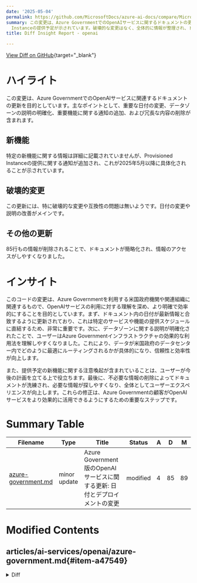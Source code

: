 ```yaml
---
date: '2025-05-04'
permalink: https://github.com/MicrosoftDocs/azure-ai-docs/compare/MicrosoftDocs:8fb6286...MicrosoftDocs:59073f6
summary: この変更は、Azure GovernmentでのOpenAIサービスに関するドキュメントの更新で、重要な日付の変更、データゾーンの説明の明確化、重要機能に関する通知の追加、冗長な内容の削除が含まれています。新機能に関する詳細は少ないものの、Provisioned
  Instanceの提供予定が示されています。破壊的な変更はなく、全体的に情報が整理され、ドキュメントが簡略化されました。これにより、Azure Governmentを利用する米国政府機関の理解が深まり、ユーザーエクスペリエンスが向上することを目指しています。
title: Diff Insight Report - openai

---
```


[View Diff on GitHub](https://github.com/MicrosoftDocs/azure-ai-docs/compare/MicrosoftDocs:8fb6286...MicrosoftDocs:59073f6){target="_blank"}

# ハイライト
この変更は、Azure GovernmentでのOpenAIサービスに関連するドキュメントの更新を目的としています。主なポイントとして、重要な日付の変更、データゾーンの説明の明確化、重要機能に関する通知の追加、および冗長な内容の削除が含まれます。

## 新機能
特定の新機能に関する情報は詳細に記載されていませんが、Provisioned Instanceの提供に関する通知が追加され、これが2025年5月以降に具体化されることが示されています。

## 破壊的変更
この更新には、特に破壊的な変更や互換性の問題は無いようです。日付の変更や説明の改善がメインです。

## その他の更新
85行もの情報が削除されることで、ドキュメントが簡略化され、情報のアクセスがしやすくなりました。

# インサイト
このコードの変更は、Azure Governmentを利用する米国政府機関や関連組織に関連するもので、OpenAIサービスの利用に対する理解を深め、より明確で効率的にすることを目的としています。まず、ドキュメント内の日付が最新情報と合致するように更新されており、これは特定のサービスや機能の提供スケジュールに直結するため、非常に重要です。次に、データゾーンに関する説明が明確化されたことで、ユーザーはAzure Governmentインフラストラクチャの効果的な利用法を理解しやすくなりました。これにより、データが米国政府のデータセンター内でどのように最適にルーティングされるかが具体的になり、信頼性と効率性が向上します。

また、提供予定の新機能に関する注意喚起が含まれていることは、ユーザーが今後の計画を立てる上で役立ちます。最後に、不必要な情報の削除によってドキュメントが洗練され、必要な情報が探しやすくなり、全体としてユーザーエクスペリエンスが向上します。これらの修正は、Azure Governmentの顧客がOpenAIサービスをより効果的に活用できるようにするための重要なステップです。

# Summary Table
|  Filename  | Type |    Title    | Status | A  | D  | M  |
|------------|------|-------------|--------|----|----|----|
| [azure-government.md](#item-a47549) | minor update | Azure Government版のOpenAIサービスに関する更新: 日付とデプロイメントの変更 | modified | 4 | 85 | 89 | 


# Modified Contents
## articles/ai-services/openai/azure-government.md{#item-a47549}

<details>
<summary>Diff</summary>
````diff
@@ -6,7 +6,7 @@ author: challenp
 ms.service: azure-ai-openai
 ms.topic: how-to
 ms.custom: references_regions, azuregovernment
-ms.date: 4/7/2025
+ms.date: 5/1/2025
 recommendations: false
 ---
 
@@ -33,9 +33,7 @@ The following sections show model availability by region and deployment type. Mo
 * Data stored at rest remains in the designated Azure region of the resource.
 * Data may be processed for inferencing in either of the two Azure Government regions. 
 
-SKU name in code: DataZoneStandard
-
-Data zone standard deployments are available in the same Azure OpenAI resource as all other Azure OpenAI deployment types but allow you to leverage Azure global infrastructure to dynamically route traffic to the data center within the Microsoft defined data zone with the best availability for each request. Data zone standard provides higher default quotas than our Azure geography-based deployment types.
+Data zone standard deployments are available in the same Azure OpenAI resource as all other Azure OpenAI deployment types but allow you to leverage Azure Government infrastructure to dynamically route traffic to the data center within the USGov data zone with the best availability for each request.
 
 To request quota increases for these models, submit a request at [https://aka.ms/AOAIGovQuota](https://aka.ms/AOAIGovQuota). Note the following maximum quota limits allowed via that form:
 
@@ -51,8 +49,8 @@ To request quota increases for these models, submit a request at [https://aka.ms
 | usgovarizona  | ✅ | - | - | ✅ | - |
 | usgovvirginia | ✅ | - | - | ✅ | - |
 
-[NOTE]
-> Provisioned Throughput Units (PTUs) are different from standard quota in Azure OpenAI and are not available by default in Azure Government. To learn more about this offering contact your Microsoft Account Team.
+> [!IMPORTANT]
+> Reserved Instance Provisioned Deployments are now available in Azure Government as of May 2025. Refer to [Provisioned Managed Offering in Azure Government](./concepts/gov-provisioned.md) for more details.
 
 <br>
 
@@ -62,8 +60,6 @@ The following feature differences exist when comparing Azure OpenAI in Azure Gov
 
 |Feature|Description|
 |--------|--------|
-| Structured Outputs | Not currently supported. |
-| Reservation Based Purchases | Not currently supported. |
 | Batch Deployments | Not currently supported. |
 | Connect your data | Virtual network and private links are supported. Deployment to a web app or a copilot in Copilot Studio is not supported. |
 | Abuse Monitoring | Not all features of Abuse Monitoring are enabled for Azure OpenAI in Azure Government. You are responsible for implementing reasonable technical and operational measures to detect and mitigate any use of the service in violation of the Product Terms. [Automated Content Classification and Filtering](./concepts/content-filter.md) remains enabled by default for Azure Government. If modified content filters are required, apply at [https://aka.ms/AOAIGovModifyContentFilter](https://aka.ms/AOAIGovModifyContentFilter)|
@@ -72,80 +68,3 @@ The following feature differences exist when comparing Azure OpenAI in Azure Gov
 | Service Endpoints | openai.azure.us |
 | Key Portals | <ul><li>AI Foundry Portal - ai.azure.us</li><li>Azure OpenAI Studio - aoai.azure.us</li><li>Azure portal - portal.azure.us</li></ul> |
 
-<br>
-
-## Provisioned deployments in Azure Government
-
-The following guide walks you through setting up a provisioned deployment with your Azure OpenAI Service resource in Azure Government. 
-
-### Prerequisites
-
-- An Azure Government subscription
-- An Azure OpenAI resource
-- An approved quota for a provisioned deployment and purchased a commitment
-
-### Managing provisioned throughput commitments
-
-For Azure OpenAI in Azure Government, provisioned throughput deployments require prepurchased commitments created and managed from the **Manage Commitments** view in Azure OpenAI Studio. You can navigate to this view by selecting **Manage Commitments** from the Quota pane.
-
-From the Manage Commitments view, you can do several things:
-* Purchase new commitments or edit existing commitments.
-* Monitor all commitments in your subscription.
-* Identify and take action on commitments that might cause unexpected billing.
-
-| Setting | Notes |
-|---------|-------|
-| **Select a resource** | Choose the resource where you create the provisioned deployment. Once you have purchased the commitment, you are unable to use the quota on another resource until the current commitment expires. |
-| **Select a commitment type** | Select Provisioned. (Provisioned is equivalent to Provisioned Managed) |
-| **Current uncommitted provisioned quota** | The number of PTUs currently available for you to commit to this resource. | 
-| **Amount to commit (PTU)** | Choose the number of PTUs you're committing to. **This number can be increased during the commitment term, but can't be decreased**. Enter values in increments of 50 for the commitment type Provisioned. |
-| **Commitment tier for current period** | The commitment period is set to one month. |
-| **Renewal settings** | Autorenew at current PTUs <br> Autorenew at lower PTUs <br> Do not autorenew |
-
-> [!IMPORTANT]
-> A new commitment is billed up-front for the entire term. If the renewal settings are set to auto-renew, then you will be billed again on each renewal date based on the renewal settings.
-
-> [!IMPORTANT]
-> When you add PTUs to a commitment, they will be billed immediately, at a pro-rated amount from the current date to the end of the existing commitment term. Adding PTUs does not reset the commitment term.
-
-### Changing renewal settings
-
-Commitment renewal settings can be changed at any time before the expiration date of your commitment.
-
-> [!IMPORTANT]
-> If you allow a commitment to expire or decrease in size such that the deployments under the resource require more PTUs than you have in your resource commitment, you will receive hourly overage charges for any excess PTUs.  For example, a resource that has deployments that total 500 PTUs and a commitment for 300 PTUs will generate hourly overage charges for 200 PTUs.
-
-### Common commitment management scenarios
-
-**Discontinue use of provisioned throughput**
-
-To end use of provisioned throughput and prevent hourly overage charges after commitment expiration, two steps must be taken:
-
-1. Set the renewal policy on all commitments to *Don't autorenew*.
-2. Delete the provisioned deployments using the quota.
-
-**Move a commitment/deployment to a new resource in the same subscription/region**
-
-It isn't possible in Azure OpenAI Studio to directly *move* a deployment or a commitment to a new resource. Instead, a new deployment needs to be created on the target resource and traffic moved to it. This process requires a new commitment purchase on the new resource. Because commitments are charged up-front for a 30-day period, it's necessary to time this move with the expiration of the original commitment to minimize overlap with the new commitment and “double-billing” during the overlap.
-
-There are two approaches that can be taken to implement this transition.
-
-**Option 1: No-Overlap Switchover**
-
-This option requires some downtime, but requires no extra quota and generates no extra costs.
-
-| Steps | Notes |
-|-------|-------|
-|Set the renewal policy on the existing commitment to expire| This action prevents the commitment from renewing and generating further charges |
-|Before expiration of the existing commitment, delete its deployment | Downtime starts at this point and will last until the new deployment is created and traffic is moved. You can minimize the duration by timing the deletion to happen as close to the expiration date/time as possible.|
-|After expiration of the existing commitment, create the commitment on the new resource|Minimize downtime by executing this step and the next step as soon after expiration as possible.|
-|Create the deployment on the new resource and move traffic to it||
-
-**Option 2: Overlapped Switchover**
-
-This option has no downtime by having both existing and new deployments live at the same time. This method also requires having quota available to create the new deployment and  generates extra costs during the overlapped deployments.
-
-| Steps | Notes |
-|-------|-------|
-|Set the renewal policy on the existing commitment to expire| Doing so prevents the commitment from renewing and generating further charges.|
-|Before expiration of the existing commitment:<br>1. Create the commitment on the new resource.<br>2. Create the new deployment.<br>3. Switch traffic<br>4.	Delete existing deployment| Ensure you leave enough time for all steps before the existing commitment expires, otherwise overage charges will be generated (see next section) for options. |
````
</details>

### Summary

```json
{
    "modification_type": "minor update",
    "modification_title": "Azure Government版のOpenAIサービスに関する更新: 日付とデプロイメントの変更"
}
```

### Explanation
このコードの変更は、Azure GovernmentにおけるOpenAIサービスに関するドキュメントの更新を示しています。この更新では、主に以下の点が改訂されています：

1. **日付の変更**: ドキュメント内の日付が2025年4月7日から2025年5月1日に変更されました。この変更は、特定の機能やサービスの提供に関連する重要な日付を反映しています。

2. **データゾーンに関する説明の明確化**: 「Data Zone Standard」デプロイメントの説明が改善され、Azure Governmentインフラストラクチャを活用してトラフィックを動的にルーティングする方法が具体的に述べられています。これにより、米国政府データゾーン内のデータセンターに問い合わせを最適化することが強調されました。

3. **重要な情報の強調**: Provisioned Instanceの提供に関する重要な通知が追加され、2025年5月以降にAzure Governmentで利用できるようになる新しい機能についての注意喚起が行われています。

4. **不必要な項目の削除**: 85行もの内容が削除され、文書が簡略化されました。これにより、情報がより明確になり、ユーザーが必要とする情報に容易にアクセスできるようになっています。

この修正は、Azure GovernmentのユーザーがOpenAIサービスを利用する際の理解をより深めるために役立つでしょう。


